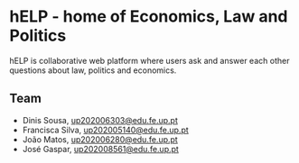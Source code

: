 # hELP - home of Economics, Law and Politics

hELP is collaborative web platform where users ask and answer each other questions about law, politics and economics. 


## Team

* Dinis Sousa, up202006303@edu.fe.up.pt
* Francisca Silva, up202005140@edu.fe.up.pt
* João Matos, up202006280@edu.fe.up.pt
* José Gaspar, up202008561@edu.fe.up.pt
